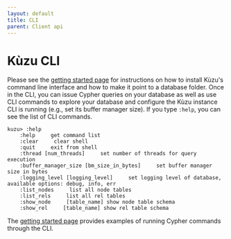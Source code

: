 ```yaml
---
layout: default
title: CLI
parent: Client api
---
```


# Kùzu CLI

Please see the [getting started page](../getting-started/introduction-examples.md#cli) for instructions on how
to install Kùzu's command line interface and how to make it point to a database folder.
Once in the CLI, you can issue Cypher queries on your database as well as use CLI
commands to explore your database and configure the Kùzu instance CLI is running (e.g., set
its buffer manager size). If you type `:help`, you can see the list of CLI commands.

```
kuzu> :help
    :help     get command list
    :clear     clear shell
    :quit     exit from shell
    :thread [num_threads]     set number of threads for query execution
    :buffer_manager_size [bm_size_in_bytes]     set buffer manager size in bytes
    :logging_level [logging_level]     set logging level of database, available options: debug, info, err
    :list_nodes     list all node tables
    :list_rels     list all rel tables
    :show_node     [table_name] show node table schema
    :show_rel     [table_name] show rel table schema
```
The [getting started page](../getting-started/introduction-examples.md#cli) provides examples of running
Cypher commands through the CLI. 
